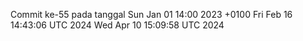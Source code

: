 Commit ke-55 pada tanggal Sun Jan 01 14:00 2023 +0100
Fri Feb 16 14:43:06 UTC 2024
Wed Apr 10 15:09:58 UTC 2024
